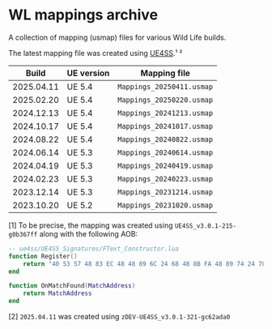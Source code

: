 # WL mappings archive

A collection of mapping (usmap) files for various Wild Life builds.

The latest mapping file was created using [UE4SS](https://github.com/UE4SS-RE/RE-UE4SS).¹ ²

| Build      | UE version | Mapping file              |
| ---------- | ---------- | ------------------------- |
| 2025.04.11 | UE 5.4     | `Mappings_20250411.usmap` |
| 2025.02.20 | UE 5.4     | `Mappings_20250220.usmap` |
| 2024.12.13 | UE 5.4     | `Mappings_20241213.usmap` |
| 2024.10.17 | UE 5.4     | `Mappings_20241017.usmap` |
| 2024.08.22 | UE 5.4     | `Mappings_20240822.usmap` |
| 2024.06.14 | UE 5.3     | `Mappings_20240614.usmap` |
| 2024.04.19 | UE 5.3     | `Mappings_20240419.usmap` |
| 2024.02.23 | UE 5.3     | `Mappings_20240223.usmap` |
| 2023.12.14 | UE 5.3     | `Mappings_20231214.usmap` |
| 2023.10.20 | UE 5.2     | `Mappings_20231020.usmap` |

[1] To be precise, the mapping was created using `UE4SS_v3.0.1-215-g0b367ff` along with the following AOB:

```lua
-- ue4ss/UE4SS_Signatures/FText_Constructor.lua
function Register()
    return "40 53 57 48 83 EC 48 48 89 6C 24 68 48 8B FA 48 89 74 24 70 48 8B D9 33 F6 4C 89 74 24 40 83 7A 08 01 89 74 24 60 ?? ?? ?? ?? ?? ?? ?? 48 8B F0 48 8B 38 48 85 FF ?? ?? 48 8B 17 48 8B CF"
end

function OnMatchFound(MatchAddress)
    return MatchAddress
end
```

[2] `2025.04.11` was created using `zDEV-UE4SS_v3.0.1-321-gc62ada0`
